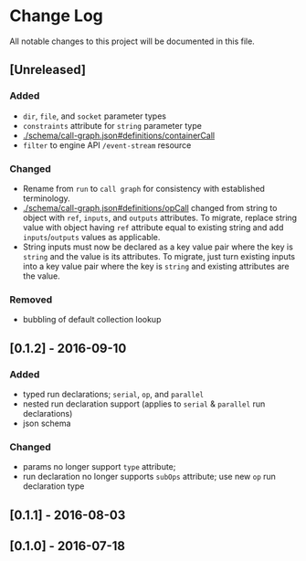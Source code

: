 # Change Log

All notable changes to this project will be documented in this file.

## [Unreleased]

### Added

- `dir`, `file`, and `socket` parameter types
- `constraints` attribute for `string` parameter type
- [./schema/call-graph.json#definitions/containerCall](schema/call-graph.json#definitions/containerCall)
- `filter` to engine API `/event-stream` resource

### Changed

- Rename from `run` to `call graph` for consistency with established
  terminology.
- [./schema/call-graph.json#definitions/opCall](schema/call-graph.json#definitions/opCall)
  changed from string to object with `ref`, `inputs`, and `outputs`
  attributes. To migrate, replace string value with object having `ref`
  attribute equal to existing string and add `inputs`/`outputs` values as
  applicable.
- String inputs must now be declared as a key value pair where the key
  is `string` and the value is its attributes. To migrate, just turn
  existing inputs into a key value pair where the key is `string` and
  existing attributes are the value.

### Removed

- bubbling of default collection lookup

## [0.1.2] - 2016-09-10

### Added 

- typed run declarations; `serial`, `op`, and `parallel`
- nested run declaration support (applies to `serial` & `parallel` run
  declarations)
- json schema

### Changed

- params no longer support `type` attribute;
- run declaration no longer supports `subOps` attribute; use new `op`
  run declaration type

## [0.1.1] - 2016-08-03

## [0.1.0] - 2016-07-18

